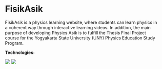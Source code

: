 # FisikAsik

FisikAsik is a physics learning website, where students can learn physics in a coherent way through interactive learning videos. In addition, the main purpose of developing Physics Asik is to fulfill the Thesis Final Project course for the Yogyakarta State University (UNY) Physics Education Study Program.


**Technologies:**

[![](https://img.shields.io/badge/NEXT%20-%23000000.svg?&style=flat&logo=next.js&logoColor=white)](https://nextjs.org)
[![](https://img.shields.io/badge/TAILWIND%20-%2338B2AC.svg?&style=flat&logo=tailwindcss&logoColor=white)](https://tailwindcss.com)
